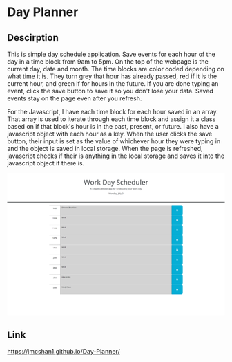 # Day Planner

## Descirption

This is simple day schedule application. Save events for each hour of the day in a time block from 9am to 5pm. On the top of the webpage is the current day, date and month. The time blocks are color coded depending on what time it is. They turn grey that hour has already passed, red if it is the current hour, and green if for hours in the future. If you are done typing an event, click the save button to save it so you don't lose your data. Saved events stay on the page even after you refresh.

For the Javascript, I have each time block for each hour saved in an array. That array is used to iterate through each time block and assign it a class based on if that block's hour is in the past, present, or future. I also have a javascript object with each hour as a key. When the user clicks the save button, their input is set as the value of whichever hour they were typing in and the object is saved in local storage. When the page is refreshed, javascript checks if their is anything in the local storage and saves it into the javascript object if there is.

![A user clicks on slots on the color-coded calendar and edits the events.](./assets/images/Day-Planner-ScreenShot.png)

## Link

https://jmcshan1.github.io/Day-Planner/
